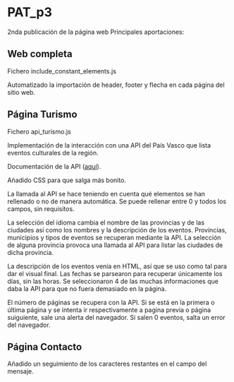 # PAT_p3

2nda publicación de la página web
Principales aportaciones:

## Web completa
Fichero include_constant_elements.js

Automatizado la importación de header, footer y flecha en cada página del sitio web.

## Página Turismo
Fichero api_turismo.js

Implementación de la interacción con una API del País Vasco que lista eventos culturales de la región.

Documentación de la API ([aquí](https://opendata.euskadi.eus/api-culture/?api=culture_events)).

Añadido CSS para que salga más bonito.

La llamada al API se hace teniendo en cuenta qué elementos se han rellenado o no de manera automática. Se puede rellenar entre 0 y todos los campos, sin requisitos.

La selección del idioma cambia el nombre de las provincias y de las ciudades así como los nombres y la descripción de los eventos.
Provincias, municipios y tipos de eventos se recuperan mediante la API.
La selección de alguna provincia provoca una llamada al API para listar las ciudades de dicha provincia.

La descripción de los eventos venía en HTML, así que se uso como tal para dar el visual final.
Las fechas se parsearon para recuperar únicamente los días, sin las horas.
Se seleccionaron 4 de las muchas informaciones que daba la API para que no fuera demasiado en la página.

El número de páginas se recupera con la API.
Si se está en la primera o última página y se intenta ir respectivamente a pagina previa o página suiguiente, sale una alerta del navegador.
Si salen 0 eventos, salta un error del navegador.


## Página Contacto
Añadido un seguimiento de los caracteres restantes en el campo del mensaje.
